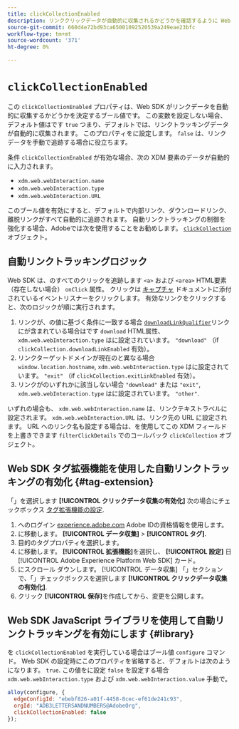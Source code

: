 ```yaml
---
title: clickCollectionEnabled
description: リンククリックデータが自動的に収集されるかどうかを確認するように Web SDK を設定する方法を説明します。
source-git-commit: 660d4e72bd93ca65001092520539a249eae23bfc
workflow-type: tm+mt
source-wordcount: '371'
ht-degree: 0%

---
```



# `clickCollectionEnabled`

この `clickCollectionEnabled` プロパティは、Web SDK がリンクデータを自動的に収集するかどうかを決定するブール値です。 この変数を設定しない場合、デフォルト値はです `true` つまり、デフォルトでは、リンクトラッキングデータが自動的に収集されます。 このプロパティをに設定します。 `false` は、リンクデータを手動で追跡する場合に役立ちます。

条件 `clickCollectionEnabled` が有効な場合、次の XDM 要素のデータが自動的に入力されます。

* `xdm.web.webInteraction.name`
* `xdm.web.webInteraction.type`
* `xdm.web.webInteraction.URL`

このブール値を有効にすると、デフォルトで内部リンク、ダウンロードリンク、離脱リンクがすべて自動的に追跡されます。 自動リンクトラッキングの制御を強化する場合、Adobeでは次を使用することをお勧めします。 [`clickCollection`](clickcollection.md) オブジェクト。

## 自動リンクトラッキングロジック

Web SDK は、のすべてのクリックを追跡します `<a>` および `<area>` HTML要素（存在しない場合） `onClick` 属性。 クリックは [キャプチャ](https://www.w3.org/TR/uievents/#capture-phase) ドキュメントに添付されているイベントリスナーをクリックします。 有効なリンクをクリックすると、次のロジックが順に実行されます。

1. リンクが、の値に基づく条件に一致する場合 [`downloadLinkQualifier`](downloadlinkqualifier.md)リンクにが含まれている場合はです `download` HTML属性、 `xdm.web.webInteraction.type` はに設定されています。 `"download"` （if `clickCollection.downloadLinkEnabled` 有効）。
1. リンクターゲットドメインが現在のと異なる場合 `window.location.hostname`, `xdm.web.webInteraction.type` はに設定されています。 `"exit"` （if `clickCollection.exitLinkEnabled` 有効）。
1. リンクがのいずれかに該当しない場合 `"download"` または `"exit"`, `xdm.web.webInteraction.type` はに設定されています。 `"other"`.

いずれの場合も、 `xdm.web.webInteraction.name` は、リンクテキストラベルに設定されます。 `xdm.web.webInteraction.URL` は、リンク先の URL に設定されます。 URL へのリンク名も設定する場合は、を使用してこの XDM フィールドを上書きできます `filterClickDetails` でのコールバック `clickCollection` オブジェクト。

## Web SDK タグ拡張機能を使用した自動リンクトラッキングの有効化 {#tag-extension}

「」を選択します **[!UICONTROL クリックデータ収集の有効化]** 次の場合にチェックボックス [タグ拡張機能の設定](/help/tags/extensions/client/web-sdk/web-sdk-extension-configuration.md).

1. へのログイン [experience.adobe.com](https://experience.adobe.com) Adobe IDの資格情報を使用します。
1. に移動します。 **[!UICONTROL データ収集]** > **[!UICONTROL タグ]**.
1. 目的のタグプロパティを選択します。
1. に移動します。 **[!UICONTROL 拡張機能]**&#x200B;を選択し、 **[!UICONTROL 設定]** 日 [!UICONTROL Adobe Experience Platform Web SDK] カード。
1. にスクロール ダウンします。 [!UICONTROL データ収集] 「」セクションで、「」チェックボックスを選択します **[!UICONTROL クリックデータ収集の有効化]**.
1. クリック **[!UICONTROL 保存]**&#x200B;を作成してから、変更を公開します。

## Web SDK JavaScript ライブラリを使用して自動リンクトラッキングを有効にします {#library}

を `clickCollectionEnabled` を実行している場合はブール値 `configure` コマンド。 Web SDK の設定時にこのプロパティを省略すると、デフォルトは次のようになります。 `true`. この値をに設定 `false` を設定する場合 `xdm.web.webInteraction.type` および `xdm.web.webInteraction.value` 手動で。

```js
alloy(configure, {
  edgeConfigId: "ebebf826-a01f-4458-8cec-ef61de241c93",
  orgId: "ADB3LETTERSANDNUMBERS@AdobeOrg",
  clickCollectionEnabled: false
});
```

